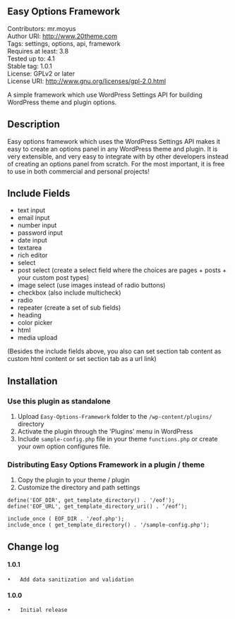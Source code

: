 ## Easy Options Framework
Contributors: mr.moyus  
Author URI: http://www.20theme.com  
Tags: settings, options, api, framework  
Requires at least: 3.8  
Tested up to: 4.1  
Stable tag: 1.0.1  
License: GPLv2 or later  
License URI: http://www.gnu.org/licenses/gpl-2.0.html  

A simple framework which use WordPress Settings API for building WordPress theme and plugin options.

## Description

Easy options framework which uses the WordPress Settings API makes it easy to create an options panel in any WordPress theme and plugin. It is very extensible, and very easy to integrate with by other developers instead of creating an options panel from scratch. For the most important, it is free to use in both commercial and personal projects!

## Include Fields

- text input
- email input
- number input
- password input
- date input
- textarea
- rich editor
- select
- post select (create a select field where the choices are pages + posts + your custom post types)
- image select (use images instead of radio buttons)
- checkbox (also include multicheck)
- radio
- repeater (create a set of sub fields)
- heading
- color picker
- html
- media upload

(Besides the include fields above, you also can set section tab content as custom html content or set section tab as a url link)

## Installation

### Use this plugin as standalone

1. Upload `Easy-Options-Framework` folder to the `/wp-content/plugins/` directory
2. Activate the plugin through the 'Plugins' menu in WordPress
3. Include `sample-config.php` file in your theme `functions.php` or create your own option configures file.

### Distributing Easy Options Framework in a plugin / theme

1. Copy the plugin to your theme / plugin
2. Customize the directory and path settings

```
define('EOF_DIR', get_template_directory() . '/eof');
define('EOF_URL', get_template_directory_uri() . ‘/eof’);

include_once ( EOF_DIR . '/eof.php');
include_once ( get_template_directory() . '/sample-config.php');
```

## Change log
#### 1.0.1
	•	Add data sanitization and validation
#### 1.0.0 
	•	Initial release
